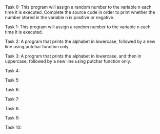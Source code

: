 Task 0: This program will assign a random number to the variable n each time it is executed. Complete the source code in order to print whether the number stored in the variable n is positive or negative.

Task 1: This program will assign a random number to the variable n each time it is executed.

Task 2: A program that prints the alphabet in lowercase, followed by a new line using putchar function only.

Task 3: A program that prints the alphabet in lowercase, and then in uppercase, followed by a new line using putchar function only.

Task 4: 

Task 5: 

Task 6: 

Task 7: 

Task 8:

Task 9: 

Task 10: 
